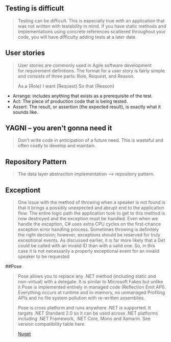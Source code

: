 ## Testing is difficult</h1>
> Testing can be difficult. This is especially true with an application that was not written with testability in mind. If you have static methods and implementations using concrete references scattered throughout your code, you will have difficulty adding tests at a later date.<p>

## User stories
> User stories are commonly used in Agile software development for requirement definitions. The format for a user story is fairly simple and consists of three parts: Role, Request, and Reason. 
>
>As a {Role} I want [Request} So that {Reason}
* Arrange: includes anything that exists as a prerequisite of the test.
* Act: The piece of production code that is being tested.
* Assert: The result, or assertion (the expected result), is exactly what it sounds like.</li>

## YAGNI – you aren't gonna need it
> Don't write code in anticipation of a future need. This is wasteful and often costly to develop and maintain.</p>

## Repository Pattern
>The data layer abstraction implementation --> repository pattern.

## Exceptiont
>One issue with the method of throwing when a speaker is not found is that it brings a possibly unexpected and abrupt end to the application flow. The entire logic path the application took to get to this method is now destroyed and the exception must be handled. Even when we handle the exception, C# uses extra CPU cycles on the first-chance exception error handling process. Sometimes throwing is definitely the right decision; however, exceptions should be reserved for truly exceptional events. As discussed earlier, it is far more likely that a Get could be called with an invalid ID than with a valid one. So, in this case it is not necessarily a properly exceptional event for an invalid speaker to be requested

##Pose
> Pose allows you to replace any .NET method (including static and non-virtual) with a delegate. It is similar to Microsoft Fakes but unlike it Pose is implemented entirely in managed code (Reflection Emit API). Everything occurs at runtime and in-memory, no unmanaged Profiling APIs and no file system pollution with re-written assemblies.
>
> Pose is cross platform and runs anywhere .NET is supported. It targets .NET Standard 2.0 so it can be used across .NET platforms including .NET Framework, .NET Core, Mono and Xamarin. See version compatibility table here.
>
> <a href="https://www.nuget.org/packages/Pose/">Nuget</a>